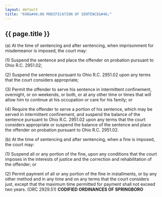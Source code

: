 ```yaml
---
layout: default 
title: "698&#46;06 MODIFICATION OF SENTENCE&#46;"
---
```


{{ page.title }}
----------------

​(a) At the time of sentencing and after sentencing, when imprisonment
for misdemeanor is imposed, the court may:

​(1) Suspend the sentence and place the offender on probation pursuant
to Ohio R.C. 2951.02;

​(2) Suspend the sentence pursuant to Ohio R.C. 2951.02 upon any terms
that the court considers appropriate;

​(3) Permit the offender to serve his sentence in intermittent
confinement, overnight, or on weekends, or both, or at any other time or
times that will allow him to continue at his occupation or care for his
family; or

​(4) Require the offender to serve a portion of his sentence, which may
be served in intermittent confinement, and suspend the balance of the
sentence pursuant to Ohio R.C. 2951.02 upon any terms that the court
considers appropriate or suspend the balance of the sentence and place
the offender on probation pursuant to Ohio R.C. 2951.02.

​(b) At the time of sentencing and after sentencing, when a fine is
imposed, the court may:

​(1) Suspend all or any portion of the fine, upon any conditions that
the court imposes in the interests of justice and the correction and
rehabilitation of the offender; or

​(2) Permit payment of all or any portion of the fine in installments,
or by any other method and in any time and on any terms that the court
considers just, except that the maximum time permitted for payment shall
not exceed two years. (ORC 2929.51) **CODIFIED ORDINANCES OF
SPRINGBORO**
